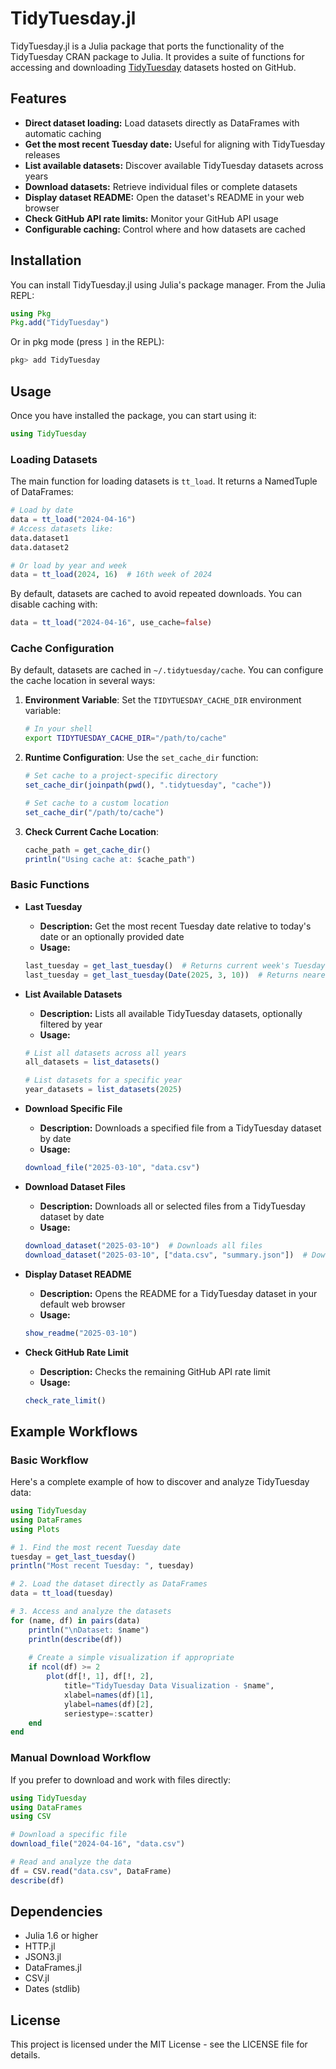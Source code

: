 # TidyTuesday.jl

TidyTuesday.jl is a Julia package that ports the functionality of the TidyTuesday CRAN package to Julia. It provides a suite of functions for accessing and downloading [TidyTuesday](https://github.com/rfordatascience/tidytuesday) datasets hosted on GitHub.

## Features

* **Direct dataset loading:** Load datasets directly as DataFrames with automatic caching
* **Get the most recent Tuesday date:** Useful for aligning with TidyTuesday releases
* **List available datasets:** Discover available TidyTuesday datasets across years
* **Download datasets:** Retrieve individual files or complete datasets
* **Display dataset README:** Open the dataset's README in your web browser
* **Check GitHub API rate limits:** Monitor your GitHub API usage
* **Configurable caching:** Control where and how datasets are cached

## Installation

You can install TidyTuesday.jl using Julia's package manager. From the Julia REPL:

```julia
using Pkg
Pkg.add("TidyTuesday")
```

Or in pkg mode (press `]` in the REPL):

```julia
pkg> add TidyTuesday
```

## Usage

Once you have installed the package, you can start using it:

```julia
using TidyTuesday
```

### Loading Datasets

The main function for loading datasets is `tt_load`. It returns a NamedTuple of DataFrames:

```julia
# Load by date
data = tt_load("2024-04-16")
# Access datasets like:
data.dataset1
data.dataset2

# Or load by year and week
data = tt_load(2024, 16)  # 16th week of 2024
```

By default, datasets are cached to avoid repeated downloads. You can disable caching with:

```julia
data = tt_load("2024-04-16", use_cache=false)
```

### Cache Configuration

By default, datasets are cached in `~/.tidytuesday/cache`. You can configure the cache location in several ways:

1. **Environment Variable**: Set the `TIDYTUESDAY_CACHE_DIR` environment variable:
   ```bash
   # In your shell
   export TIDYTUESDAY_CACHE_DIR="/path/to/cache"
   ```

2. **Runtime Configuration**: Use the `set_cache_dir` function:
   ```julia
   # Set cache to a project-specific directory
   set_cache_dir(joinpath(pwd(), ".tidytuesday", "cache"))
   
   # Set cache to a custom location
   set_cache_dir("/path/to/cache")
   ```

3. **Check Current Cache Location**:
   ```julia
   cache_path = get_cache_dir()
   println("Using cache at: $cache_path")
   ```

### Basic Functions

* **Last Tuesday**
  * **Description:** Get the most recent Tuesday date relative to today's date or an optionally provided date
  * **Usage:**
  ```julia
  last_tuesday = get_last_tuesday()  # Returns current week's Tuesday
  last_tuesday = get_last_tuesday(Date(2025, 3, 10))  # Returns nearest Tuesday to specified date
  ```

* **List Available Datasets**
  * **Description:** Lists all available TidyTuesday datasets, optionally filtered by year
  * **Usage:**
  ```julia
  # List all datasets across all years
  all_datasets = list_datasets()
  
  # List datasets for a specific year
  year_datasets = list_datasets(2025)
  ```

* **Download Specific File**
  * **Description:** Downloads a specified file from a TidyTuesday dataset by date
  * **Usage:**
  ```julia
  download_file("2025-03-10", "data.csv")
  ```

* **Download Dataset Files**
  * **Description:** Downloads all or selected files from a TidyTuesday dataset by date
  * **Usage:**
  ```julia
  download_dataset("2025-03-10")  # Downloads all files
  download_dataset("2025-03-10", ["data.csv", "summary.json"])  # Downloads specific files
  ```

* **Display Dataset README**
  * **Description:** Opens the README for a TidyTuesday dataset in your default web browser
  * **Usage:**
  ```julia
  show_readme("2025-03-10")
  ```

* **Check GitHub Rate Limit**
  * **Description:** Checks the remaining GitHub API rate limit
  * **Usage:**
  ```julia
  check_rate_limit()
  ```

## Example Workflows

### Basic Workflow

Here's a complete example of how to discover and analyze TidyTuesday data:

```julia
using TidyTuesday
using DataFrames
using Plots

# 1. Find the most recent Tuesday date
tuesday = get_last_tuesday()
println("Most recent Tuesday: ", tuesday)

# 2. Load the dataset directly as DataFrames
data = tt_load(tuesday)

# 3. Access and analyze the datasets
for (name, df) in pairs(data)
    println("\nDataset: $name")
    println(describe(df))
    
    # Create a simple visualization if appropriate
    if ncol(df) >= 2
        plot(df[!, 1], df[!, 2], 
            title="TidyTuesday Data Visualization - $name",
            xlabel=names(df)[1],
            ylabel=names(df)[2],
            seriestype=:scatter)
    end
end
```

### Manual Download Workflow

If you prefer to download and work with files directly:

```julia
using TidyTuesday
using DataFrames
using CSV

# Download a specific file
download_file("2024-04-16", "data.csv")

# Read and analyze the data
df = CSV.read("data.csv", DataFrame)
describe(df)
```

## Dependencies

- Julia 1.6 or higher
- HTTP.jl
- JSON3.jl
- DataFrames.jl
- CSV.jl
- Dates (stdlib)

## License

This project is licensed under the MIT License - see the LICENSE file for details. 